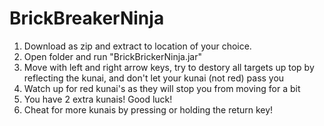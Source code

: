 # BrickBreakerNinja

1. Download as zip and extract to location of your choice.
2. Open folder and run "BrickBrickerNinja.jar"
3. Move with left and right arrow keys, try to destory all targets up top by reflecting the kunai,  and don't let your kunai (not red) pass you
4. Watch up for red kunai's as they will stop you from moving for a bit
5. You have 2 extra kunais! Good luck!
6. Cheat for more kunais by pressing or holding the return key!

